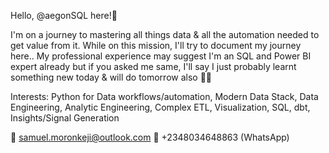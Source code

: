 Hello, @aegonSQL here!👋

I'm on a journey to mastering all things data & all the automation needed to get value from it. While on this mission, I'll try to document my journey here..
My professional experience may suggest I'm an SQL and Power BI expert already but if you asked me same, I'll say I just probably learnt something new today & will do tomorrow also 🔁😉


Interests: Python for Data workflows/automation, Modern Data Stack, Data Engineering, Analytic Engineering, Complex ETL, Visualization, SQL, dbt, Insights/Signal Generation

📧 samuel.moronkeji@outlook.com
📧 +2348034648863 (WhatsApp)
